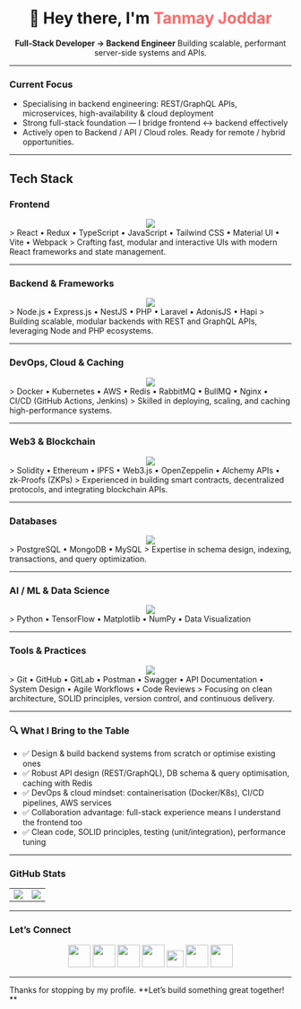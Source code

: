<div align="center">
  <h1 align="center">👋 Hey there, I'm <span style="color:#FF6B6B;">Tanmay Joddar</span></h1>
  <p>  
    <strong>Full-Stack Developer → Backend Engineer</strong>  
    Building scalable, performant server-side systems and APIs.  
  </p>
</div>


---

###  Current Focus  
- Specialising in backend engineering: REST/GraphQL APIs, microservices, high-availability & cloud deployment  
- Strong full-stack foundation — I bridge frontend ↔ backend effectively  
- Actively open to Backend / API / Cloud roles. Ready for remote / hybrid opportunities.

---
##  Tech Stack

###  Frontend 
<div align="center">
  <img src="https://skillicons.dev/icons?i=react,typescript,javascript,redux,tailwind,materialui,vite,webpack,html,css" />
</div>  
> React • Redux • TypeScript • JavaScript • Tailwind CSS • Material UI • Vite • Webpack  
> Crafting fast, modular and interactive UIs with modern React frameworks and state management.

---

###  Backend & Frameworks  
<div align="center">
  <img src="https://skillicons.dev/icons?i=nodejs,express,nestjs,php,laravel,adonis,hapi" />
</div>  
> Node.js • Express.js • NestJS • PHP • Laravel • AdonisJS • Hapi  
> Building scalable, modular backends with REST and GraphQL APIs, leveraging Node and PHP ecosystems.

---

###  DevOps, Cloud & Caching  
<div align="center">
  <img src="https://skillicons.dev/icons?i=docker,kubernetes,aws,git,github,nginx,redis" />
</div>  
> Docker • Kubernetes • AWS • Redis • RabbitMQ • BullMQ • Nginx • CI/CD (GitHub Actions, Jenkins)  
> Skilled in deploying, scaling, and caching high-performance systems.

---

###  Web3 & Blockchain  
<div align="center">
  <img src="https://skillicons.dev/icons?i=solidity,ethereum,ipfs,web3" />
</div>  
> Solidity • Ethereum • IPFS • Web3.js • OpenZeppelin • Alchemy APIs • zk-Proofs (ZKPs)  
> Experienced in building smart contracts, decentralized protocols, and integrating blockchain APIs.

---

###  Databases  
<div align="center">
  <img src="https://skillicons.dev/icons?i=postgresql,mongodb,mysql" />
</div>  
> PostgreSQL • MongoDB • MySQL  
> Expertise in schema design, indexing, transactions, and query optimization.

---

###  AI / ML & Data Science  
<div align="center">
  <img src="https://skillicons.dev/icons?i=python,tensorflow" />
</div>  
> Python • TensorFlow • Matplotlib • NumPy • Data Visualization  

---

###  Tools & Practices  
<div align="center">
  <img src="https://skillicons.dev/icons?i=git,github,gitlab,postman,swagger" />
</div>  
> Git • GitHub • GitLab • Postman • Swagger • API Documentation • System Design • Agile Workflows • Code Reviews  
> Focusing on clean architecture, SOLID principles, version control, and continuous delivery.

---



### 🔍 What I Bring to the Table  
- ✅ Design & build backend systems from scratch or optimise existing ones  
- ✅ Robust API design (REST/GraphQL), DB schema & query optimisation, caching with Redis  
- ✅ DevOps & cloud mindset: containerisation (Docker/K8s), CI/CD pipelines, AWS services  
- ✅ Collaboration advantage: full-stack experience means I understand the frontend too  
- ✅ Clean code, SOLID principles, testing (unit/integration), performance tuning

---

###  GitHub Stats  
<div align="center">

<table>
<tr>
  <td>
    <img src="https://github-readme-stats.vercel.app/api?username=tanmayjoddar&theme=rose_pine&hide_border=false&include_all_commits=false&count_private=false" />
  </td>
  <td>
    <img src="https://nirzak-streak-stats.vercel.app/?user=tanmayjoddar&theme=rose_pine&hide_border=false" />
  </td>
</tr>
</table>

</div>


---

### Let’s Connect  
<p align="center">
  <a href="mailto:tanmayjoddar17@gmail.com"><img src="https://skillicons.dev/icons?i=gmail" width="40" /></a>
  <a href="https://www.linkedin.com/in/tanmay-joddar-67107427a/"><img src="https://skillicons.dev/icons?i=linkedin" width="40" /></a>
  <a href="https://github.com/tanmayjoddar"><img src="https://skillicons.dev/icons?i=github" width="40" /></a>
  <a href="https://discord.com/users/yourboitj"><img src="https://skillicons.dev/icons?i=discord" width="40" /></a>
  <a href="https://www.youtube.com/@TJ678F"><img src="https://img.shields.io/badge/YouTube-FF0000?logo=youtube&logoColor=white&style=for-the-badge" height="30"/></a>
  <a href="https://www.instagram.com/may_tan010"><img src="https://skillicons.dev/icons?i=instagram" width="40" /></a>
  <a href="https://x.com/joddar_tan8236"><img src="https://skillicons.dev/icons?i=twitter" width="40" /></a>
</p>


---

Thanks for stopping by my profile. **Let’s build something great together! **


